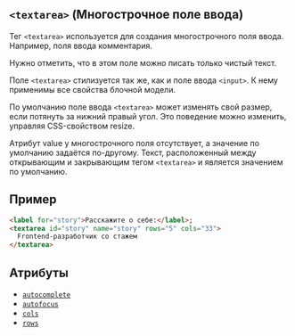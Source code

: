 ## `<textarea>` (Многострочное поле ввода)

Тег `<textarea>` используется для создания многострочного поля ввода. Например, поля ввода комментария.

Нужно отметить, что в этом поле можно писать только чистый текст.

Поле `<textarea>` стилизуется так же, как и поле ввода `<input>`. К нему применимы все свойства блочной модели.

По умолчанию поле ввода `<textarea>` может изменять свой размер, если потянуть за нижний правый угол. Это поведение можно изменить, управляя CSS-свойством resize.

Атрибут value у многострочного поля отсутствует, а значение по умолчанию задаётся по-другому. Текст, расположенный между открывающим и закрывающим тегом `<textarea>` и является значением по умолчанию.

## Пример

```html
<label for="story">Расскажите о себе:</label>;
<textarea id="story" name="story" rows="5" cols="33">
  Frontend-разработчик со стажем
</textarea>
```

## Атрибуты

- [`autocomplete`](<../ATTRIBUTES FORM/autocomplete (АВТОЗАПОЛНЕНИЕ).md>)
- [`autofocus`](<../ATTRIBUTES FORM/autofocus (ФОКУС ПРИ ЗАГРУЗКЕ СТРАНИЦЫ).md>)
- [`cols`](<../ATTRIBUTES FORM/cols (КОЛИЧЕСТВО КОЛОНОК TEXTAREA).md>)
- [`rows`](<../ATTRIBUTES FORM/rows (КОЛИЧЕСТВО СТРОК TEXTAREA).md>)
